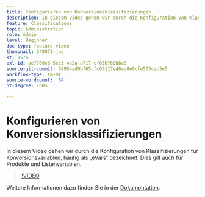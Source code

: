 ```yaml
---
title: Konfigurieren von Konversionsklassifizierungen
description: In diesem Video gehen wir durch die Konfiguration von Klassifizierungen für Konversionsvariablen, häufig als eVars bezeichnet. Dies gilt auch für Produkte und Listenvariablen.
feature: Classifications
topic: Administration
role: Admin
level: Beginner
doc-type: feature video
thumbnail: 340078.jpg
kt: 9576
exl-id: ae7760e6-5ec3-4e2a-a717-cf63b760bba0
source-git-commit: 84984ad9bf65cfc69117e40ac0e0cfe503cac5e5
workflow-type: tm+mt
source-wordcount: '64'
ht-degree: 100%

---
```


# Konfigurieren von Konversionsklassifizierungen

In diesem Video gehen wir durch die Konfiguration von Klassifizierungen für Konversionsvariablen, häufig als „eVars“ bezeichnet. Dies gilt auch für Produkte und Listenvariablen.

>[!VIDEO](https://video.tv.adobe.com/v/343066/?quality=12&learn=on&captions=ger)

Weitere Informationen dazu finden Sie in der [Dokumentation](https://experienceleague.adobe.com/docs/analytics/admin/admin-tools/conversion-variables/conversion-classifications.html?lang=de).
